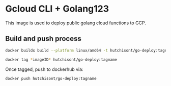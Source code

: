 # Gcloud CLI + Golang123

This image is used to deploy public golang cloud functions to GCP.

## Build and push process

```bash
docker buildx build --platform linux/amd64 -t hutchisont/go-deploy:tagname . --load
```

```bash
docker tag *imageID* hutchisont/go-deploy:tagname
```

Once tagged, push to dockerhub via:

```bash
docker push hutchisont/go-deploy:tagname
```
